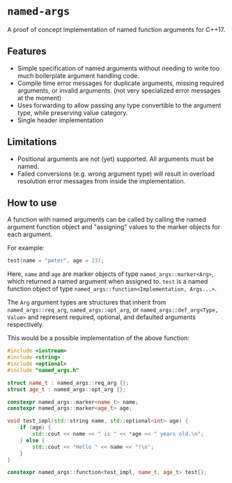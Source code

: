 # `named-args`

A proof of concept implementation of named function arguments for C++17.

## Features

- Simple specification of named arguments without needing to write too much
  boilerplate argument handling code.
- Compile time error messages for duplicate arguments, missing required
  arguments, or invalid arguments. (not very specialized error messages at the
  moment)
- Uses forwarding to allow passing any type convertible to the argument type,
  while preserving value category.
- Single header implementation

## Limitations

- Positional arguments are not (yet) supported. All arguments must be named.
- Failed conversions (e.g. wrong argument type) will result in overload
  resolution error messages from inside the implementation.

## How to use

A function with named arguments can be called by calling the named argument
function object and "assigning" values to the marker objects for each argument.

For example:

```cpp
test(name = "peter", age = 23);
```

Here, `name` and `age` are marker objects of type `named_args::marker<Arg>`,
which returned a named argument when assigned to. `test` is a named function
object of type `named_args::function<Implementation, Args...>`.

The `Arg` argument types are structures that inherit from `named_args::req_arg`,
`named_args::opt_arg`, or `named_args::def_arg<Type, Value>` and represent
required, optional, and defaulted arguments respectively.

This would be a possible implementation of the above function:

```cpp
#include <iostream>
#include <string>
#include <optional>
#include "named_args.h"

struct name_t : named_args::req_arg {};
struct age_t : named_args::opt_arg {};

constexpr named_args::marker<name_t> name;
constexpr named_args::marker<age_t> age;

void test_impl(std::string name, std::optional<int> age) {
    if (age) {
        std::cout << name << " is " << *age << " years old.\n";
    } else {
        std::cout << "Hello " << name << "!\n";
    }
}

constexpr named_args::function<test_impl, name_t, age_t> test{};
```
